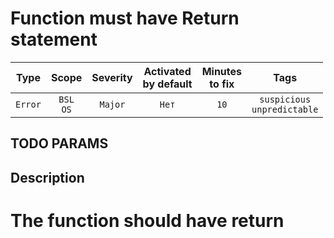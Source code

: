 # Function must have Return statement

| Type | Scope | Severity | Activated<br/>by default | Minutes<br/>to fix | Tags |
| :-: | :-: | :-: | :-: | :-: | :-: |
| `Error` | `BSL`<br/>`OS` | `Major` | `Нет` | `10` | `suspicious`<br/>`unpredictable` |


## TODO PARAMS

## Description

# The function should have return
